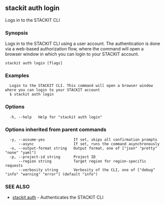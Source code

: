 ## stackit auth login

Logs in to the STACKIT CLI

### Synopsis

Logs in to the STACKIT CLI using a user account.
The authentication is done via a web-based authorization flow, where the command will open a browser window in which you can login to your STACKIT account.

```
stackit auth login [flags]
```

### Examples

```
  Login to the STACKIT CLI. This command will open a browser window where you can login to your STACKIT account
  $ stackit auth login
```

### Options

```
  -h, --help   Help for "stackit auth login"
```

### Options inherited from parent commands

```
  -y, --assume-yes             If set, skips all confirmation prompts
      --async                  If set, runs the command asynchronously
  -o, --output-format string   Output format, one of ["json" "pretty" "none" "yaml"]
  -p, --project-id string      Project ID
      --region string          Target region for region-specific requests
      --verbosity string       Verbosity of the CLI, one of ["debug" "info" "warning" "error"] (default "info")
```

### SEE ALSO

* [stackit auth](./stackit_auth.md)	 - Authenticates the STACKIT CLI

